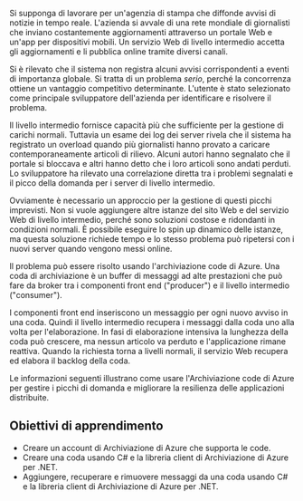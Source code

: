 Si supponga di lavorare per un'agenzia di stampa che diffonde avvisi di notizie in tempo reale. L'azienda si avvale di una rete mondiale di giornalisti che inviano costantemente aggiornamenti attraverso un portale Web e un'app per dispositivi mobili. Un servizio Web di livello intermedio accetta gli aggiornamenti e li pubblica online tramite diversi canali.

Si è rilevato che il sistema non registra alcuni avvisi corrispondenti a eventi di importanza globale. Si tratta di un problema _serio_, perché la concorrenza ottiene un vantaggio competitivo determinante. L'utente è stato selezionato come principale sviluppatore dell'azienda per identificare e risolvere il problema.

Il livello intermedio fornisce capacità più che sufficiente per la gestione di carichi normali. Tuttavia un esame dei log dei server rivela che il sistema ha registrato un overload quando più giornalisti hanno provato a caricare contemporaneamente articoli di rilievo. Alcuni autori hanno segnalato che il portale si bloccava e altri hanno detto che i loro articoli sono andati perduti. Lo sviluppatore ha rilevato una correlazione diretta tra i problemi segnalati e il picco della domanda per i server di livello intermedio.

Ovviamente è necessario un approccio per la gestione di questi picchi imprevisti. Non si vuole aggiungere altre istanze del sito Web e del servizio Web di livello intermedio, perché sono soluzioni costose e ridondanti in condizioni normali. È possibile eseguire lo spin up dinamico delle istanze, ma questa soluzione richiede tempo e lo stesso problema può ripetersi con i nuovi server quando vengono messi online.

Il problema può essere risolto usando l'archiviazione code di Azure. Una coda di archiviazione è un buffer di messaggi ad alte prestazioni che può fare da broker tra i componenti front end ("producer") e il livello intermedio ("consumer"). 

I componenti front end inseriscono un messaggio per ogni nuovo avviso in una coda. Quindi il livello intermedio recupera i messaggi dalla coda uno alla volta per l'elaborazione. In fasi di elaborazione intensiva la lunghezza della coda può crescere, ma nessun articolo va perduto e l'applicazione rimane reattiva. Quando la richiesta torna a livelli normali, il servizio Web recupera ed elabora il backlog della coda.

Le informazioni seguenti illustrano come usare l'Archiviazione code di Azure per gestire i picchi di domanda e migliorare la resilienza delle applicazioni distribuite.

## <a name="learning-objectives"></a>Obiettivi di apprendimento

- Creare un account di Archiviazione di Azure che supporta le code.
- Creare una coda usando C# e la libreria client di Archiviazione di Azure per .NET.
- Aggiungere, recuperare e rimuovere messaggi da una coda usando C# e la libreria client di Archiviazione di Azure per .NET.